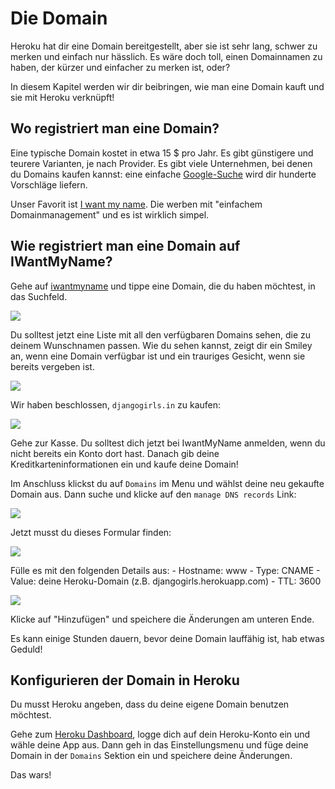 # Die Domain

Heroku hat dir eine Domain bereitgestellt, aber sie ist sehr lang, schwer zu merken und einfach nur hässlich. Es wäre doch toll, einen Domainnamen zu haben, der kürzer und einfacher zu merken ist, oder?

In diesem Kapitel werden wir dir beibringen, wie man eine Domain kauft und sie mit Heroku verknüpft!

## Wo registriert man eine Domain?

Eine typische Domain kostet in etwa 15 $ pro Jahr. Es gibt günstigere und teurere Varianten, je nach Provider. Es gibt viele Unternehmen, bei denen du Domains kaufen kannst: eine einfache [Google-Suche](https://www.google.com/search?q=register%20domain) wird dir hunderte Vorschläge liefern.

Unser Favorit ist [I want my name](https://iwantmyname.com/). Die werben mit "einfachem Domainmanagement" und es ist wirklich simpel.
 
## Wie registriert man eine Domain auf IWantMyName?

Gehe auf [iwantmyname](http://iwantmyname.com) und tippe eine Domain, die du haben möchtest, in das Suchfeld.

![](images/1.png)

Du solltest jetzt eine Liste mit all den verfügbaren Domains sehen, die zu deinem Wunschnamen passen. Wie du sehen kannst, zeigt dir ein Smiley an, wenn eine Domain verfügbar ist und ein trauriges Gesicht, wenn sie bereits vergeben ist.

![](images/2.png)

Wir haben beschlossen, `djangogirls.in` zu kaufen:

![](images/3.png)

Gehe zur Kasse. Du solltest dich jetzt bei IwantMyName anmelden, wenn du nicht bereits ein Konto dort hast. Danach gib deine Kreditkarteninformationen ein und kaufe deine Domain!

Im Anschluss klickst du auf `Domains` im Menu und wählst deine neu gekaufte Domain aus. Dann suche und klicke auf den `manage DNS records` Link:

![](images/4.png)

Jetzt musst du dieses Formular finden:

![](images/5.png)

Fülle es mit den folgenden Details aus: - Hostname: www - Type: CNAME - Value: deine Heroku-Domain (z.B. djangogirls.herokuapp.com) - TTL: 3600

![](images/6.png)

Klicke auf "Hinzufügen" und speichere die Änderungen am unteren Ende.

Es kann einige Stunden dauern, bevor deine Domain lauffähig ist, hab etwas Geduld!

## Konfigurieren der Domain in Heroku

Du musst Heroku angeben, dass du deine eigene Domain benutzen möchtest.

Gehe zum [Heroku Dashboard](https://dashboard.heroku.com/apps), logge dich auf dein Heroku-Konto ein und wähle deine App aus. Dann geh in das Einstellungsmenu und füge deine Domain in der `Domains` Sektion ein und speichere deine Änderungen.

Das wars!
